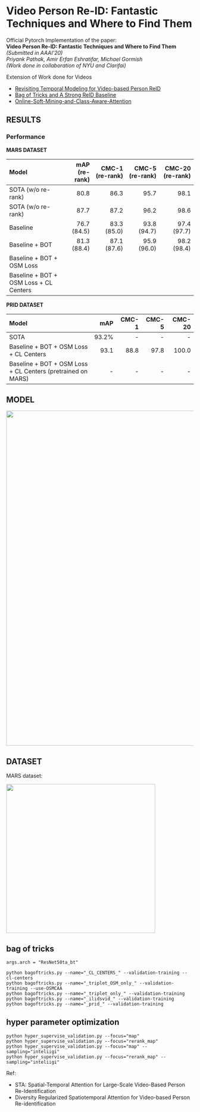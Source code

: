 # Video Person Re-ID: Fantastic Techniques and Where to Find Them
Official Pytorch Implementation of the paper:  
**Video Person Re-ID: Fantastic Techniques and Where to Find Them** *(Submitted in AAAI'20)*  
*Priyank Pathak,  Amir Erfan Eshratifar,  Michael Gormish*   
*(Work done in collaboration of NYU and Clarifai)*



Extension of Work done for Videos 
* [Revisiting Temporal Modeling for Video-based Person ReID](https://github.com/jiyanggao/Video-Person-ReID)
* [Bag of Tricks and A Strong ReID Baseline](https://github.com/michuanhaohao/reid-strong-baseline)
* [Online-Soft-Mining-and-Class-Aware-Attention](https://github.com/ppriyank/-Online-Soft-Mining-and-Class-Aware-Attention-Pytorch)



## RESULTS

### Performance

**MARS DATASET** 

| Model            | mAP (re-rank) |CMC-1 (re-rank) | CMC-5 (re-rank)| CMC-20 (re-rank)|
| :--------------- | -------------: | -------------: | -------------: | ------------: | 
| SOTA (w/o re-rank)      |   80.8  | 86.3 | 95.7 | 98.1   |
| SOTA (w/o re-rank)    |   87.7  | 87.2 | 96.2 | 98.6 |
| Baseline     |  76.7 (84.5) | 83.3 (85.0) | 93.8 (94.7) | 97.4 (97.7)|
| Baseline + BOT    |    81.3 (88.4) | 87.1 (87.6) | 95.9 (96.0) | 98.2 (98.4) |
| Baseline + BOT + OSM Loss    |  |   |   |   |
| Baseline + BOT + OSM Loss + CL Centers    |    |   |   |  |

**PRID DATASET**   

| Model            | mAP |CMC-1 | CMC-5 | CMC-20 |
| :--------------- | ----------: | ----------: | ----------: | ----------: | 
| SOTA       |  93.2%  | -  | -  |  -   |
| Baseline + BOT + OSM Loss + CL Centers    |  93.1  |  88.8 | 97.8  | 100.0 |
| Baseline + BOT + OSM Loss + CL Centers (pretrained on MARS)   |  -  | -  | -  | -  |
 


## MODEL

<img src="https://github.com/ppriyank/Video-Person-Re-ID-Fantastic-Techniques-and-Where-to-Find-Them/blob/master/images/diag.jpg" width="900">


## DATASET

MARS dataset: 

<img src="https://github.com/ppriyank/Video-Person-Re-ID-Fantastic-Techniques-and-Where-to-Find-Them/blob/master/images/data.jpg" width="400">





## bag of tricks   
`args.arch = "ResNet50ta_bt"`

`python bagoftricks.py --name="_CL_CENTERS_" --validation-training --cl-centers`  
`python bagoftricks.py --name="_triplet_OSM_only_" --validation-training --use-OSMCAA`  
`python bagoftricks.py --name="_triplet_only_" --validation-training`   
`python bagoftricks.py --name="_ilidsvid_" --validation-training`   
`python bagoftricks.py --name="_prid_" --validation-training`   

## hyper parameter optimization   

`python hyper_supervise_validation.py --focus="map"`       
`python hyper_supervise_validation.py --focus="rerank_map" `      
`python hyper_supervise_validation.py --focus="map" --sampling="inteliigi"`      
`python hyper_supervise_validation.py --focus="rerank_map" --sampling="inteliigi"`    



Ref: 

* STA: Spatial-Temporal Attention for Large-Scale Video-Based Person Re-Identification
* Diversity Regularized Spatiotemporal Attention for Video-based Person Re-identification

